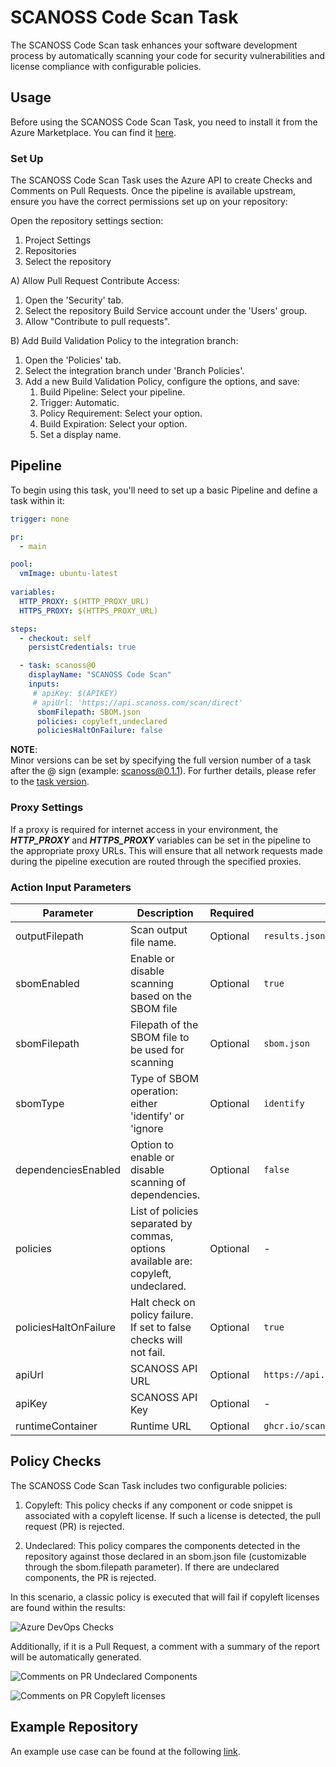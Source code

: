 # SCANOSS Code Scan Task
The SCANOSS Code Scan task enhances your software development process by automatically scanning your code for security vulnerabilities and license compliance with configurable policies.

## Usage
Before using the SCANOSS Code Scan Task, you need to install it from the Azure Marketplace. You can find it [here](https://marketplace.visualstudio.com/items?itemName=SCANOSS.scanoss-code-scan).

### Set Up

The SCANOSS Code Scan Task uses the Azure API to create Checks and Comments on Pull Requests. Once the pipeline is available upstream, ensure you have the correct permissions set up on your repository: 

Open the repository settings section:
  1. Project Settings
  2. Repositories
  3. Select the repository

A) Allow Pull Request Contribute Access:
  1. Open the 'Security' tab.
  2. Select the repository Build Service account under the 'Users' group.
  3. Allow "Contribute to pull requests".

B) Add Build Validation Policy to the integration branch:
  1. Open the 'Policies' tab.
  2. Select the integration branch under 'Branch Policies'.
  3. Add a new Build Validation Policy, configure the options, and save:
      1. Build Pipeline: Select your pipeline.
      2. Trigger: Automatic.
      3. Policy Requirement: Select your option.
      4. Build Expiration: Select your option.
      5. Set a display name.

## Pipeline
To begin using this task, you'll need to set up a basic Pipeline and define a task within it:

```yaml
trigger: none

pr:
  - main

pool:
  vmImage: ubuntu-latest
  
variables:
  HTTP_PROXY: $(HTTP_PROXY_URL)
  HTTPS_PROXY: $(HTTPS_PROXY_URL)   

steps:
  - checkout: self
    persistCredentials: true

  - task: scanoss@0
    displayName: "SCANOSS Code Scan"
    inputs:
     # apiKey: $(APIKEY)
     # apiUrl: 'https://api.scanoss.com/scan/direct'
      sbomFilepath: SBOM.json
      policies: copyleft,undeclared
      policiesHaltOnFailure: false
```

**NOTE**:  
Minor versions can be set by specifying the full version number of a task after the @ sign (example: scanoss@0.1.1). For further details, please refer to the [task version](https://learn.microsoft.com/en-us/azure/devops/pipelines/process/tasks?view=azure-devops&tabs=yaml#task-versions).

### Proxy Settings
If a proxy is required for internet access in your environment, the ***HTTP_PROXY*** and ***HTTPS_PROXY*** variables can be set in the pipeline to the appropriate proxy URLs. This will ensure that all network requests made during the pipeline execution are routed through the specified proxies.


### Action Input Parameters

| **Parameter**  | **Description**                                                                    | **Required** | **Default**                            | 
|----------------|------------------------------------------------------------------------------------|--------------|----------------------------------------|
| outputFilepath | Scan output file name.                                                             | Optional     | `results.json`                         |
| sbomEnabled    | Enable or disable scanning based on the SBOM file                                  | Optional     | `true`                                 |
| sbomFilepath   | Filepath of the SBOM file to be used for scanning                                  | Optional     | `sbom.json`                            |
| sbomType       | Type of SBOM operation: either 'identify' or 'ignore                               | Optional     | `identify`                             |
| dependenciesEnabled | Option to enable or disable scanning of dependencies.                              | Optional     | `false`                                |
| policies       | List of policies separated by commas, options available are: copyleft, undeclared. | Optional     | -                                      |
| policiesHaltOnFailure | Halt check on policy failure. If set to false checks will not fail.                | Optional     | `true`                                 |
| apiUrl         | SCANOSS API URL                                                                    | Optional     | `https://api.osskb.org/scan/direct` |
| apiKey         | SCANOSS API Key                                                                    | Optional     | -                                      |
| runtimeContainer               | Runtime URL                                                                        | Optional     | `ghcr.io/scanoss/scanoss-py:v1.9.0`                                     |



## Policy Checks
The SCANOSS Code Scan Task includes two configurable policies:

1. Copyleft: This policy checks if any component or code snippet is associated with a copyleft license. If such a
   license is detected, the pull request (PR) is rejected.

2. Undeclared: This policy compares the components detected in the repository against those declared in an sbom.json
   file (customizable through the sbom.filepath parameter). If there are undeclared components, the PR is rejected.

In this scenario, a classic policy is executed that will fail if copyleft licenses are found within the results:

![Azure DevOps Checks](https://github.com/scanoss/integration-azure-DevOps/blob/1637ab09e9f4834a419a5277f563b4035cf98d35/.github/assets/pr_comment_undeclared_components.png?raw=true)

Additionally, if it is a Pull Request, a comment with a summary of the report will be automatically generated.

![Comments on PR Undeclared Components](https://github.com/scanoss/integration-azure-DevOps/blob/1637ab09e9f4834a419a5277f563b4035cf98d35/.github/assets/pr_comment_undeclared_components.png?raw=true)

![Comments on PR Copyleft licenses](https://github.com/scanoss/integration-azure-DevOps/blob/main/.github/assets/pr_comment_copyleft.png?raw=true)


## Example Repository
An example use case can be found at the following [link](https://dev.azure.com/scanoss/scanoss-ado-integration-demo).